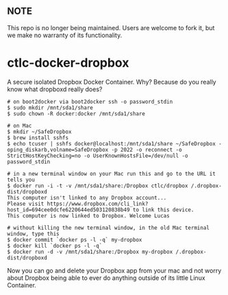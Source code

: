 ## NOTE

This repo is no longer being maintained. Users are welcome to fork it, but we make no warranty of its functionality.

ctlc-docker-dropbox
===================

A secure isolated Dropbox Docker Container. Why? Because do you really know what dropboxd really does?

	# on boot2docker via boot2docker ssh -o password_stdin
	$ sudo mkdir /mnt/sda1/share
	$ sudo chown -R docker:docker /mnt/sda1/share
		
	# on Mac
	$ mkdir ~/SafeDropbox
	$ brew install sshfs
	$ echo tcuser | sshfs docker@localhost:/mnt/sda1/share ~/SafeDropbox -oping_diskarb,volname=SafeDropbox -p 2022 -o reconnect -o StrictHostKeyChecking=no -o UserKnownHostsFile=/dev/null -o password_stdin

	# in a new terminal window on your Mac run this and go to the URL it tells you
	$ docker run -i -t -v /mnt/sda1/share:/Dropbox ctlc/dropbox /.dropbox-dist/dropboxd
	This computer isn't linked to any Dropbox account...
	Please visit https://www.dropbox.com/cli_link?host_id=694cee0dcfe6220644ed503120838b49 to link this device.
	This computer is now linked to Dropbox. Welcome Lucas

	# without killing the new terminal window, in the old Mac terminal window, type this
	$ docker commit `docker ps -l -q` my-dropbox
	$ docker kill `docker ps -l -q`
	$ docker run -d -v /mnt/sda1/share:/Dropbox my-dropbox /.dropbox-dist/dropboxd

Now you can go and delete your Dropbox app from your mac and not worry about Dropbox being able to ever do anything outside of its little Linux Container.